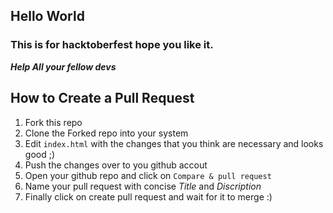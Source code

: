 ## Hello World 
### This is for hacktoberfest hope you like it.

***Help All your fellow devs***

## How to Create a Pull Request
1. Fork this repo
2. Clone the Forked repo into your system
3. Edit ```index.html``` with the changes that you think are necessary and looks good ;)
4. Push the changes over to you github accout
5. Open your github repo and click on ```Compare & pull request```
6. Name your pull request with concise *Title* and *Discription*
7. Finally click on create pull request and wait for it to merge :)
